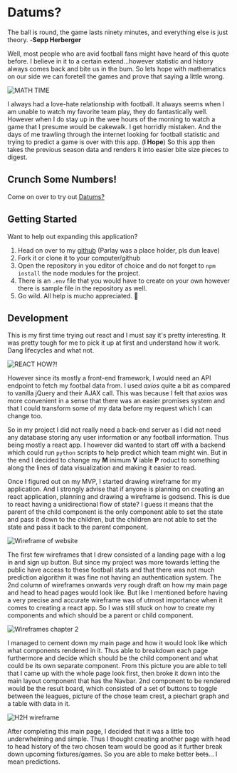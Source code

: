 # Datums?

The ball is round, the game lasts ninety minutes, and everything else is just theory. -**Sepp Herberger**

Well, most people who are avid football fans might have heard of this quote before. I believe in it to a certain extend...however statistic and history always comes back and bite us in the bum.
So lets hope with mathematics on our side we can foretell the games and prove that saying a little wrong.

![MATH TIME](https://media4.giphy.com/media/DHqth0hVQoIzS/giphy.gif)

I always had a love-hate relationship with football. It always seems when I am unable to watch my favorite team play, they do fantastically well. However when I do stay up in the wee hours of the morning to watch a game that I presume would be cakewalk. I get horridly mistaken. And the days of me trawling through the internet looking for football statistic and trying to predict a game is over with this app. (**I Hope**) So this app then takes the previous season data and renders it into easier bite size pieces to digest.

## Crunch Some Numbers!
Come on over to try out [Datums?](https://datumfut.herokuapp.com/)


## Getting Started
Want to help out expanding this application?
1. Head on over to my [github](https://github.com/iancwe/parlay) (Parlay was a place holder, pls dun leave)
2. Fork it or clone it to your computer/github
3. Open the repository in you editor of choice and do not forget to `npm install` the node modules for the project.
4.  There is an `.env` file that you would have to create on your own however there is  sample file in the repository as well.
5.  Go wild. All help is mucho appreciated. :tada:


## Development
This is my first time trying out react and I must say it's pretty interesting. It was pretty tough for me to pick it up at first and understand how it work. Dang lifecycles and what not.

![REACT HOW?!](https://media.giphy.com/media/s8pbe9rP4j1yU/giphy.gif)

However since its mostly a front-end framework, I would need an API endpoint to fetch my footbal data from. I used *axios* quite a bit as compared to vanilla jQuery and their AJAX call. This was because I felt that axios was more convenient in a sense that there was an easier promises system and that I could transform some of my data before my request which I can change too.

So in my project I did not really need a back-end server as I did not need any database storing any user information or any football information. Thus being mostly a react app. I however did wanted to start off with a backend which could run ```python``` scripts to help predict which team might win. But in the end I decided to change my **M** inimum **V** iable **P** roduct to something along the lines of data visualization and making it easier to read.

Once I figured out on my MVP, I started drawing wireframe for my application. And I strongly advise that if anyone is planning on creating an react application, planning and drawing a wireframe is godsend. This is due to react having a unidirectional flow of state? I guess it means that the parent of the child component is the only component able to set the state and pass it down to the children, but the children are not able to set the state and pass it back to the parent component.

![Wireframe of website]()

The first few wireframes that I drew consisted of a landing page with a log in and sign up button. But since my project was more towards letting the public have access to these football stats and that there was not much prediction algorithm it was fine not having an authentication system. The 2nd column of wireframes onwards very rough draft on how my main page and head to head pages would look like. But like I mentioned before having a very precise and accurate wireframe was of utmost importance when it comes to creating a react app. So I was still stuck on how to create my components and which should be a parent or child component.

![Wireframes chapter 2]()

I managed to cement down my main page and how it would look like which what components rendered in it. Thus able to breakdown each page furthermore and decide which should be the child component and what could be its own separate component. From this picture you are able to tell that  I came up with the whole page look first, then broke it down into the main layout component that has the Navbar. 2nd component to be rendered would be the result board, which consisted of a set of buttons to toggle between the leagues, picture of the chose team crest, a piechart graph and a table with data in it.

![H2H wireframe]()

After completing this main page, I decided that it was a little too underwhelming and simple. Thus I thought creating another page with head to head history of the two chosen team would be good as it further break down upcoming fixtures/games. So you are able to make better ~~bets~~... I mean predictions. 
